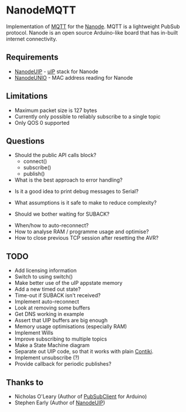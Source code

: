 NanodeMQTT
==========

Implementation of [MQTT] for the [Nanode]. MQTT is a lightweight PubSub protocol.
Nanode is an open source Arduino-like board that has in-built internet connectivity.


Requirements
------------

* [NanodeUIP] - [uIP] stack for Nanode
* [NanodeUNIO] - MAC address reading for Nanode


Limitations
-----------

- Maximum packet size is 127 bytes
- Currently only possible to reliably subscribe to a single topic
- Only QOS 0 supported


Questions
---------

* Should the public API calls block?
  - connect()
  - subscribe()
  - publish()
* What is the best approach to error handling?
 - Is it a good idea to print debug messages to Serial?
* What assumptions is it safe to make to reduce complexity?
 - Should we bother waiting for SUBACK?
* When/how to auto-reconnect?
* How to analyse RAM / programme usage and optimise?
* How to close previous TCP session after resetting the AVR?


TODO
----

* Add licensing information
* Switch to using switch()
* Make better use of the uIP appstate memory
* Add a new timed out state?
* Time-out if SUBACK isn't received?
* Implement auto-reconnect
* Look at removing some buffers
* Get DNS working in example
* Assert that UIP buffers are big enough
* Memory usage optimisations (especially RAM)
* Implement Wills
* Improve subscribing to multiple topics
* Make a State Machine diagram
* Separate out UIP code, so that it works with plain [Contiki].
* Implement unsubscribe (?)
* Provide callback for periodic publishes?


Thanks to
---------

* Nicholas O'Leary (Author of [PubSubClient] for Arduino)
* Stephen Early (Author of [NanodeUIP])





[MQTT]:         http://mqtt.org/
[Nanode]:       http://nanode.eu/
[NanodeUIP]:    http://github.com/sde1000/NanodeUIP
[NanodeUNIO]:   http://github.com/sde1000/NanodeUNIO
[uIP]:          http://en.wikipedia.org/wiki/UIP_(micro_IP)
[Contiki]:      http://www.contiki-os.org/
[PubSubClient]: http://knolleary.net/arduino-client-for-mqtt/
